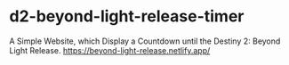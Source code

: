 # d2-beyond-light-release-timer
A Simple Website, which Display a Countdown until the Destiny 2: Beyond Light Release.
https://beyond-light-release.netlify.app/

